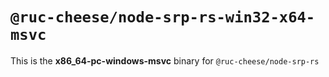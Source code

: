 # `@ruc-cheese/node-srp-rs-win32-x64-msvc`

This is the **x86_64-pc-windows-msvc** binary for `@ruc-cheese/node-srp-rs`
